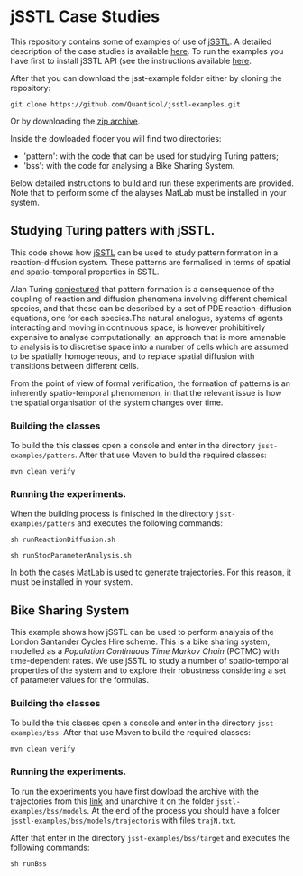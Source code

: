 # jSSTL Case Studies
This repository contains some of examples of use of [jSSTL](https://github.com/Quanticol/jsstl/). A detailed description of the case studies is available [here](https://arxiv.org/abs/1706.09334). To run the examples you have first to install jSSTL API (see the instructions available [here](https://github.com/Quanticol/jsstl/blob/master/README.md).

After that you can download the jsst-example folder either by cloning the repository:

```
git clone https://github.com/Quanticol/jsstl-examples.git
```

Or by downloading the [zip archive](https://github.com/Quanticol/jsstl-examples/archive/master.zip).

Inside the dowloaded floder you will find two directories:
- 'pattern': with the code that can be used for studying Turing patters;
- 'bss': with the code for analysing a Bike Sharing System. 

Below detailed instructions to build and run these experiments are provided. Note that to perform some of the alayses MatLab must be installed in your system.   

## Studying Turing patters with jSSTL.

This code shows how [jSSTL](https://github.com/Quanticol/jsstl/) can be used to study pattern formation in a reaction-diffusion system. These patterns are formalised in terms of spatial and spatio-temporal properties in SSTL.

Alan Turing [conjectured](http://www.jstor.org/stable/92463?seq=1#page_scan_tab_contents) that pattern formation is a consequence of the coupling of reaction and diffusion phenomena involving different chemical species, and that these can be described by a set of PDE reaction-diffusion equations, one for each species.The natural analogue, systems of agents interacting and moving in continuous space, is however prohibitively expensive to analyse computationally; an approach that is more amenable to analysis is to discretise space into a number of cells which are assumed to be spatially homogeneous, and to replace spatial diffusion with transitions between different cells.

From the point of view of formal verification, the formation of patterns is an inherently spatio-temporal phenomenon, in that the relevant issue is how the spatial organisation of the system changes over time.

### Building the classes
To build the this classes open a console and enter in the directory ```jsst-examples/patters```. After that use Maven to build the required classes:

```
mvn clean verify
```

### Running the experiments.
When the building process is finisched in the directory ```jsst-examples/patters``` and executes the following commands:

```
sh runReactionDiffusion.sh
```

```
sh runStocParameterAnalysis.sh
```

In both the cases MatLab is used to generate trajectories. For this reason, it must be installed in your system. 

## Bike Sharing System
This example shows how jSSTL can be used to perform analysis of the London Santander Cycles Hire scheme. This is a bike sharing system, modelled  as a *Population Continuous Time Markov Chain* (PCTMC) with time-dependent rates. We use jSSTL to study a number of spatio-temporal properties of the system and to explore their robustness considering a set of parameter values for the formulas. 


### Building the classes
To build the this classes open a console and enter in the directory ```jsst-examples/bss```. After that use Maven to build the required classes:

```
mvn clean verify
```

### Running the experiments.
To run the experiments you have first dowload the archive with the trajectories from this [link](http://bit.ly/2EpsAId) and unarchive it on the folder ```jsstl-examples/bss/models```. At the end of the process you should have a folder ```jsstl-examples/bss/models/trajectoris``` with files ```trajN.txt```.

After that enter in the directory ```jsst-examples/bss/target``` and executes the following commands:

```
sh runBss
```








